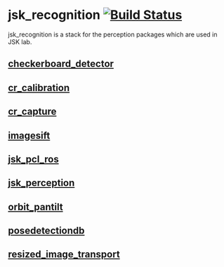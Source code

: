 jsk\_recognition [![Build Status](https://travis-ci.org/jsk-ros-pkg/jsk_recognition.png)](https://travis-ci.org/jsk-ros-pkg/jsk_recognition)
===============

jsk_recognition is a stack for the perception packages which are used in JSK lab.

[checkerboard\_detector](https://github.com/jsk-ros-pkg/jsk_recognition/tree/master/checkerboard_detector)
---

[cr\_calibration](https://github.com/jsk-ros-pkg/jsk_recognition/tree/master/cr_calibration)
---

[cr\_capture](https://github.com/jsk-ros-pkg/jsk_recognition/tree/master/cr_capture)
---

[imagesift](https://github.com/jsk-ros-pkg/jsk_recognition/tree/master/imagesift)
---

[jsk\_pcl\_ros](https://github.com/jsk-ros-pkg/jsk_recognition/tree/master/jsk_pcl_ros)
---

[jsk\_perception](https://github.com/jsk-ros-pkg/jsk_recognition/tree/master/jsk_perception)
---

[orbit\_pantilt](https://github.com/jsk-ros-pkg/jsk_recognition/tree/master/orbit_pantilt)
---

[posedetectiondb](https://github.com/jsk-ros-pkg/jsk_recognition/tree/master/posedetectiondb)
---

[resized\_image\_transport](https://github.com/jsk-ros-pkg/jsk_recognition/tree/master/resized_image_transport)
---

